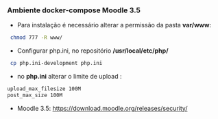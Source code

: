 ### Ambiente docker-compose Moodle 3.5

* Para instalação é necessário alterar a permissão da pasta **var/www**:
 ```sh
  chmod 777 -R www/
  ```

* Configurar php.ini, no repositório **/usr/local/etc/php/**
 ```sh
  cp php.ini-development php.ini
  ```
* no **php.ini** alterar o limite de upload :
```sh
upload_max_filesize 100M
post_max_size 100M
  ```

  
* Moodle 3.5: https://download.moodle.org/releases/security/
